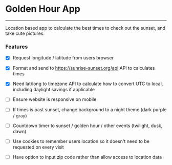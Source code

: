 # Golden Hour App

***

Location based app to calculate the best times to check out the sunset, and take cute pictures.

### Features

- [X] Request longitude / latitude from users browser 

- [X] Format and send to https://sunrise-sunset.org/api API to calculates times

- [X] Need lat/long to timezone API to calculate how to convert UTC to local, including daylight savings if applicable

- [ ] Ensure website is responsive on mobile

- [ ] If times is past sunset, change background to a night theme (dark purple / gray)

- [ ] Countdown timer to sunset / golden hour / other events (twilight, dusk, dawn)

- [ ] Use cookies to remember users location so it doesn't need to be requested on every visit

- [ ] Have option to input zip code rather than allow access to location data
